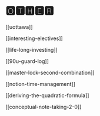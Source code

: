 # 🅾🆃🅷🅴🆁

[[uottawa]]

[[interesting-electives]]

[[life-long-investing]]

[[90u-guard-log]]

[[master-lock-second-combination]]

[[notion-time-management]]

[[deriving-the-quadratic-formula]]

[[conceptual-note-taking-2-0]]
